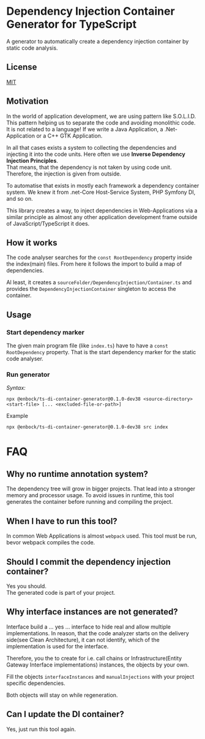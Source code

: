 # Dependency Injection Container Generator for TypeScript

A generator to automatically create a dependency injection container by static code analysis.

## License

[MIT](LICENSE)

## Motivation

In the world of application development, we are using pattern like S.O.L.I.D. This pattern helping us to separate
the code and avoiding monolithic code.    
It is not related to a language! If we write a Java Application, a .Net-Application or a C++ GTK Application.

In all that cases exists a system to collecting the dependencies and injecting it into the code units. Here often we
use **Inverse Dependency Injection Principles**.    
That means, that the dependency is not taken by using code unit. Therefore, the injection is given from outside.

To automatise that exists in mostly each framework a dependency container system. We knew it from .net-Core Host-Service
System, PHP Symfony DI, and so on.

This library creates a way, to inject dependencies in Web-Applications via a similar principle as almost any other
application development frame outside of JavaScript/TypeScript it does.

## How it works

The code analyser searches for the `const RootDependency` property inside the index(main) files. From here it follows
the import to build a map of dependencies.

Al least, it creates a `sourceFolder/DependencyInjection/Container.ts` and provides the `DependencyInjectionContainer`
singleton to access the container.

## Usage

### Start dependency marker

The given main program file (like `index.ts`) have to have a `const RootDependency` property. That is the start
dependency marker for the static code analyser.

### Run generator

*Syntax:*

```
npx @enbock/ts-di-container-generator@0.1.0-dev38 <source-directory> <start-file> [... <excluded-file-or-path>]
```

Example

```shell
npx @enbock/ts-di-container-generator@0.1.0-dev38 src index
```

# FAQ

## Why no runtime annotation system?

The dependency tree will grow in bigger projects. That lead into a stronger memory and processor usage.
To avoid issues in runtime, this tool generates the container before running and compiling the project.

## When I have to run this tool?

In common Web Applications is almost `webpack` used. This tool must be run, bevor webpack compiles the code.

## Should I commit the dependency injection container?

Yes you should.     
The generated code is part of your project.

## Why interface instances are not generated?

Interface build a ... yes ... interface to hide real and allow multiple implementations. In reason, that the code
analyzer starts on the delivery side(see Clean Architecture), it can not identify, which of the implementation is used
for the interface.

Therefore, you the to create for i.e. call chains or Infrastructure(Entity Gateway Interface implementations) instances,
the objects by your own.

Fill the objects `interfaceInstances` and `manualInjections` with your project specific dependencies.

Both objects will stay on while regeneration.

## Can I update the DI container?

Yes, just run this tool again.
